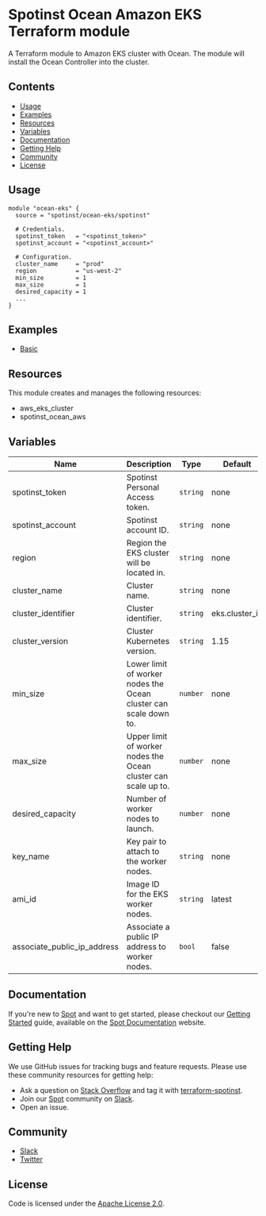 # Spotinst Ocean Amazon EKS Terraform module

A Terraform module to Amazon EKS cluster with Ocean. The module will install the Ocean Controller into the cluster.

## Contents

  - [Usage](#usage)
  - [Examples](#examples)
  - [Resources](#resources)
  - [Variables](#variables)
  - [Documentation](#documentation)
  - [Getting Help](#getting-help)
  - [Community](#community)
  - [License](#license)

## Usage

```hcl
module "ocean-eks" {
  source = "spotinst/ocean-eks/spotinst"

  # Credentials.
  spotinst_token   = "<spotinst_token>"
  spotinst_account = "<spotinst_account>"

  # Configuration.
  cluster_name     = "prod"
  region           = "us-west-2"
  min_size         = 1
  max_size         = 1
  desired_capacity = 1
  ...
}
```

## Examples

  - [Basic](examples/basic)

## Resources

This module creates and manages the following resources:
- aws_eks_cluster
- spotinst_ocean_aws

## Variables

| Name | Description | Type | Default | Required |
|------|-------------|------|---------|:-----:|
| spotinst_token | Spotinst Personal Access token. | `string` | none | yes |
| spotinst_account | Spotinst account ID. | `string` | none | yes |
| region | Region the EKS cluster will be located in. | `string` | none | yes |
| cluster_name | Cluster name. | `string` | none | yes |
| cluster_identifier | Cluster identifier. | `string` | eks.cluster_id | no |
| cluster_version | Cluster Kubernetes version. | `string` | 1.15 | no |
| min_size | Lower limit of worker nodes the Ocean cluster can scale down to. | `number` | none | yes |
| max_size | Upper limit of worker nodes the Ocean cluster can scale up to. | `number` | none | yes |
| desired_capacity | Number of worker nodes to launch. | `number` | none | yes |
| key_name | Key pair to attach to the worker nodes. | `string` | none | no |
| ami_id | Image ID for the EKS worker nodes. | `string` | latest | no |
| associate_public_ip_address | Associate a public IP address to worker nodes. | `bool` | false | no |

## Documentation

If you're new to [Spot](https://spot.io/) and want to get started, please checkout our [Getting Started](https://api.spotinst.com/getting-started-with-spotinst/) guide, available on the [Spot Documentation](https://api.spotinst.com/) website.

## Getting Help

We use GitHub issues for tracking bugs and feature requests. Please use these community resources for getting help:

* Ask a question on [Stack Overflow](https://stackoverflow.com/) and tag it with [terraform-spotinst](https://stackoverflow.com/questions/tagged/terraform-spotinst/).
* Join our [Spot](https://spot.io/) community on [Slack](http://slack.spotinst.com/).
* Open an issue.

## Community

* [Slack](http://slack.spotinst.com/)
* [Twitter](https://twitter.com/spotinst/)

## License
Code is licensed under the [Apache License 2.0](LICENSE).
